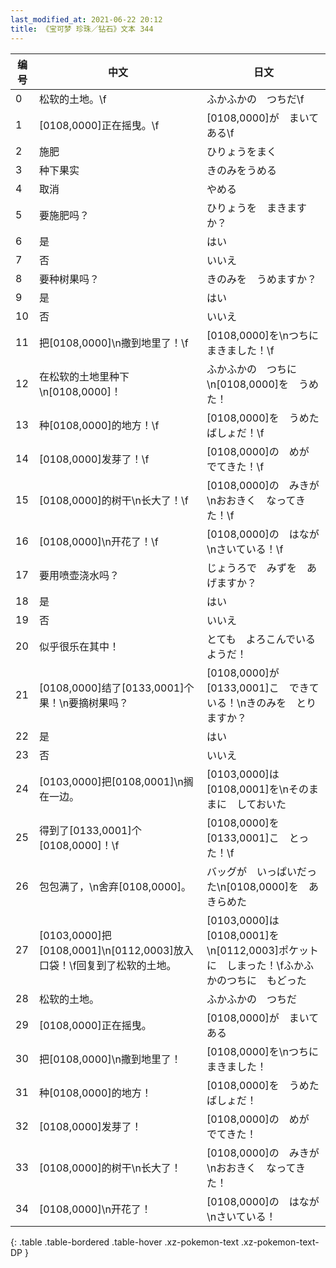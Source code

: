 ```yaml
---
last_modified_at: 2021-06-22 20:12
title: 《宝可梦 珍珠／钻石》文本 344
---
```

| 编号 | 中文 | 日文 |
| ---- | ---- | ---- |
| 0 | 松软的土地。\f | ふかふかの　つちだ\f |
| 1 | [0108,0000]正在摇曳。\f | [0108,0000]が　まいてある\f |
| 2 | 施肥 | ひりょうをまく |
| 3 | 种下果实 | きのみをうめる |
| 4 | 取消 | やめる |
| 5 | 要施肥吗？ | ひりょうを　まきますか？ |
| 6 | 是 | はい |
| 7 | 否 | いいえ |
| 8 | 要种树果吗？ | きのみを　うめますか？ |
| 9 | 是 | はい |
| 10 | 否 | いいえ |
| 11 | 把[0108,0000]\n撒到地里了！\f | [0108,0000]を\nつちに　まきました！\f |
| 12 | 在松软的土地里种下\n[0108,0000]！ | ふかふかの　つちに\n[0108,0000]を　うめた！ |
| 13 | 种[0108,0000]的地方！\f | [0108,0000]を　うめた　ばしょだ！\f |
| 14 | [0108,0000]发芽了！\f | [0108,0000]の　めが　でてきた！\f |
| 15 | [0108,0000]的树干\n长大了！\f | [0108,0000]の　みきが\nおおきく　なってきた！\f |
| 16 | [0108,0000]\n开花了！\f | [0108,0000]の　はなが\nさいている！\f |
| 17 | 要用喷壶浇水吗？ | じょうろで　みずを　あげますか？ |
| 18 | 是 | はい |
| 19 | 否 | いいえ |
| 20 | 似乎很乐在其中！ | とても　よろこんでいる　ようだ！ |
| 21 | [0108,0000]结了[0133,0001]个果！\n要摘树果吗？ | [0108,0000]が　[0133,0001]こ　できている！\nきのみを　とりますか？ |
| 22 | 是 | はい |
| 23 | 否 | いいえ |
| 24 | [0103,0000]把[0108,0001]\n搁在一边。 | [0103,0000]は　[0108,0001]を\nそのままに　しておいた |
| 25 | 得到了[0133,0001]个[0108,0000]！\f | [0108,0000]を　[0133,0001]こ　とった！\f |
| 26 | 包包满了，\n舍弃[0108,0000]。 | バッグが　いっぱいだった\n[0108,0000]を　あきらめた |
| 27 | [0103,0000]把[0108,0001]\n[0112,0003]放入口袋！\f回复到了松软的土地。 | [0103,0000]は　[0108,0001]を\n[0112,0003]ポケット　に　しまった！\fふかふかのつちに　もどった |
| 28 | 松软的土地。 | ふかふかの　つちだ |
| 29 | [0108,0000]正在摇曳。 | [0108,0000]が　まいてある |
| 30 | 把[0108,0000]\n撒到地里了！ | [0108,0000]を\nつちに　まきました！ |
| 31 | 种[0108,0000]的地方！ | [0108,0000]を　うめた　ばしょだ！ |
| 32 | [0108,0000]发芽了！ | [0108,0000]の　めが　でてきた！ |
| 33 | [0108,0000]的树干\n长大了！ | [0108,0000]の　みきが\nおおきく　なってきた！ |
| 34 | [0108,0000]\n开花了！ | [0108,0000]の　はなが\nさいている！ |
{: .table .table-bordered .table-hover .xz-pokemon-text .xz-pokemon-text-DP }